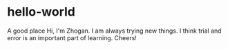 # hello-world
A good place
Hi, I'm Zhogan. I am always trying new things. I think trial and error is an important part of learning. 
Cheers!
